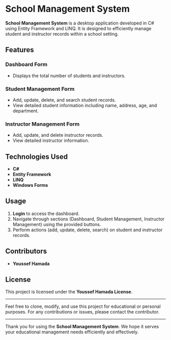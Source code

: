 
# School Management System

**School Management System** is a desktop application developed in C# using Entity Framework and LINQ. It is designed to efficiently manage student and instructor records within a school setting.

## Features

### Dashboard Form
- Displays the total number of students and instructors.

### Student Management Form
- Add, update, delete, and search student records.
- View detailed student information including name, address, age, and department.

### Instructor Management Form
- Add, update, and delete instructor records.
- View detailed instructor information.

## Technologies Used
- **C#**
- **Entity Framework**
- **LINQ**
- **Windows Forms**

## Usage
1. **Login** to access the dashboard.
2. Navigate through sections (Dashboard, Student Management, Instructor Management) using the provided buttons.
3. Perform actions (add, update, delete, search) on student and instructor records.

## Contributors
- **Youssef Hamada**

## License
This project is licensed under the **Youssef Hamada License**.

---

Feel free to clone, modify, and use this project for educational or personal purposes. For any contributions or issues, please contact the contributor.

---

Thank you for using the **School Management System**. We hope it serves your educational management needs efficiently and effectively.
